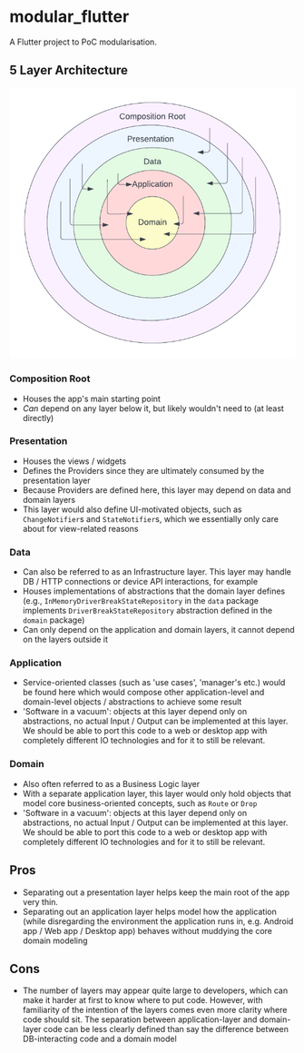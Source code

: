 # modular_flutter

A Flutter project to PoC modularisation.

## 5 Layer Architecture

![5 layer architecture](./docs/5-layer-architecture.png)

### Composition Root

* Houses the app's main starting point
* _Can_ depend on any layer below it, but likely wouldn't need to (at least directly)

### Presentation

* Houses the views / widgets
* Defines the Providers since they are ultimately consumed by the presentation layer
* Because Providers are defined here, this layer may depend on data and domain layers
* This layer would also define UI-motivated objects, such as `ChangeNotifier`s and `StateNotifier`s, which we
    essentially only care about for view-related reasons

### Data

* Can also be referred to as an Infrastructure layer. This layer may handle DB / HTTP connections or device API 
    interactions, for example
* Houses implementations of abstractions that the domain layer defines (e.g., `InMemoryDriverBreakStateRepository`
    in the `data` package implements `DriverBreakStateRepository` abstraction defined in the `domain` package)
* Can only depend on the application and domain layers, it cannot depend on the layers outside it

### Application

* Service-oriented classes (such as 'use cases', 'manager's etc.) would be found here which would compose other
    application-level and domain-level objects / abstractions to achieve some result
* 'Software in a vacuum': objects at this layer depend only on abstractions, no actual Input / Output can be
    implemented at this layer. We should be able to port this code to a web or desktop app with completely different
    IO technologies and for it to still be relevant.

### Domain

* Also often referred to as a Business Logic layer
* With a separate application layer, this layer would only hold objects that model core business-oriented concepts,
    such as `Route` or `Drop`
* 'Software in a vacuum': objects at this layer depend only on abstractions, no actual Input / Output can be
    implemented at this layer. We should be able to port this code to a web or desktop app with completely different
    IO technologies and for it to still be relevant.

## Pros

* Separating out a presentation layer helps keep the main root of the app very thin.
* Separating out an application layer helps model how the application (while disregarding the environment the
    application runs in, e.g. Android app / Web app / Desktop app) behaves without muddying the core domain modeling

## Cons

* The number of layers may appear quite large to developers, which can make it harder at first to know where to put
    code. However, with familiarity of the intention of the layers comes even more clarity where code should sit.
    The separation between application-layer and domain-layer code can be less clearly defined than say the difference 
    between DB-interacting code and a domain model
